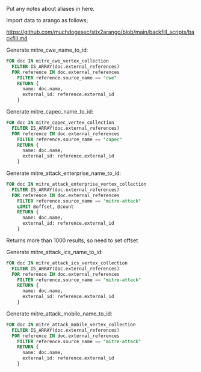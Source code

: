 Put any notes about aliases in here.

Import data to arango as follows;

https://github.com/muchdogesec/stix2arango/blob/main/backfill_scripts/backfill.md

Generate mitre_cwe_name_to_id:

```sql
FOR doc IN mitre_cwe_vertex_collection
  FILTER IS_ARRAY(doc.external_references)
  FOR reference IN doc.external_references
    FILTER reference.source_name == "cwe"
    RETURN {
      name: doc.name,
      external_id: reference.external_id
    }
```

Generate mitre_capec_name_to_id:

```sql
FOR doc IN mitre_capec_vertex_collection
  FILTER IS_ARRAY(doc.external_references)
  FOR reference IN doc.external_references
    FILTER reference.source_name == "capec"
    RETURN {
      name: doc.name,
      external_id: reference.external_id
    }
```

Generate mitre_attack_enterprise_name_to_id:

```sql
FOR doc IN mitre_attack_enterprise_vertex_collection
  FILTER IS_ARRAY(doc.external_references)
  FOR reference IN doc.external_references
    FILTER reference.source_name == "mitre-attack"
    LIMIT @offset, @count
    RETURN {
      name: doc.name,
      external_id: reference.external_id
    }
```

Returns more than 1000 results, so need to set offset

Generate mitre_attack_ics_name_to_id:

```sql
FOR doc IN mitre_attack_ics_vertex_collection
  FILTER IS_ARRAY(doc.external_references)
  FOR reference IN doc.external_references
    FILTER reference.source_name == "mitre-attack"
    RETURN {
      name: doc.name,
      external_id: reference.external_id
    }
```

Generate mitre_attack_mobile_name_to_id:

```sql
FOR doc IN mitre_attack_mobile_vertex_collection
  FILTER IS_ARRAY(doc.external_references)
  FOR reference IN doc.external_references
    FILTER reference.source_name == "mitre-attack"
    RETURN {
      name: doc.name,
      external_id: reference.external_id
    }
```